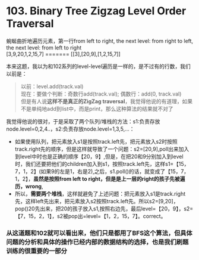 # 103. Binary Tree Zigzag Level Order Traversal
蜿蜒曲折地遍历元素，第一行from left to right, the next level: from right to left, the next level: from left to right  
[3,9,20,1,2,15,7] ======= [[3],[20,9],[1,2,15,7]]

本来这题，我以为和102系列的level-level遍历是一样的，是不过有的行数，我们以前是：
> 以前：level.add(track.val)  
>现在：要做个判断：奇数行add(track.val); 偶数行：add(0, track.val)  
> 但是有人说**这样不是真正的ZigZag traversal**，我觉得他说的有道理，如果不是单纯地add到list中，而是print，那么这种算法的结果就不对了  

我觉得他说的很对，于是采取了两个队列/堆栈的方法：s1:负责存放node.level=0,2,4..，s2:负责存放node.level=1,3,5,...：
* 如果使用队列，把元素放入s1是按照track.left先，把元素放入s2时按照track.right先的顺序，但是这样就导致了一个问题：s2=[20,9],poll出来加入到level中时也是正确的顺序【20，9】,但是，在把20和9分别加入到level时，我们还要把他们的children加入到s1，按照track.left先，这样s1=【15，7，1，2】(如果9的左是1，右是2),之后，s1.poll()的话，就变成了【15，7，1，2】，**虽然是按照from left to right，但是是上一层的right的孩子先被遍历，wrong**,
* 所以，**需要两个堆栈**，这样就避免了上述问题：把元素放入s1是track.right先，这样left先出来，把元素放入s2按照track.left先。所以s2=[9,20]，pop()20先出来，把20的孩子放入s1,按照右边先，最后level=【20，9】，s2=【7，15，2，1】，s2被pop出=level=【1，2，15，7】。correct。

### 从这道题和102就可以看出来，他们只是都用了BFS这个算法，但具体问题的分析和具体的操作已经内部的数据结构的选择，也是我们刷题训练的很重要的一部分
